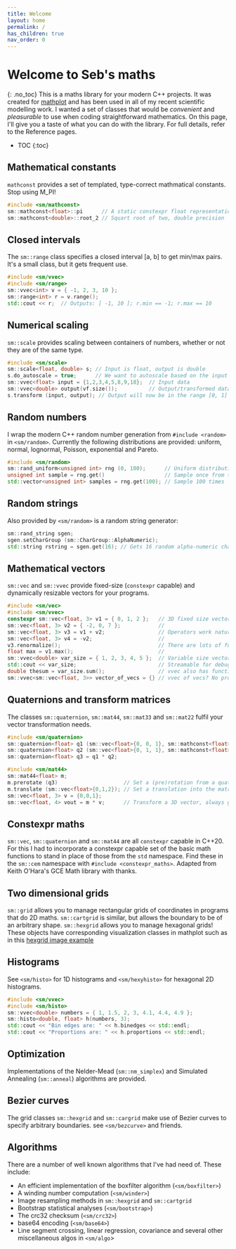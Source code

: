 ```yaml
---
title: Welcome
layout: home
permalink: /
has_children: true
nav_order: 0
---
```

# Welcome to Seb's maths
{: .no_toc}
This is a maths library for your modern C++ projects. It was created for [mathplot](https://github.com/sebsjames/mathplot) and has been used in all of my recent scientific modelling work. I wanted a set of classes that would be *convenient* and *pleasurable* to use when coding straightforward mathematics. On this page, I'll give you a taste of what you can do with the library. For full details, refer to the Reference pages.

- TOC
{:toc}

## Mathematical constants
`mathconst` provides a set of templated, type-correct mathmatical constants. Stop using M_PI!
```c++
#include <sm/mathconst>
sm::mathconst<float>::pi      // A static constexpr float representation of pi
sm::mathconst<double>::root_2 // Squart root of two, double precision
```

## Closed intervals
The `sm::range` class specifies a closed interval [a, b] to get min/max pairs. It's a small class, but it gets frequent use.
```c++
#include <sm/vvec>
#include <sm/range>
sm::vvec<int> v = { -1, 2, 3, 10 };
sm::range<int> r = v.range();
std::cout << r;  // Outputs: [ -1, 10 ]; r.min == -1; r.max == 10
```

## Numerical scaling
`sm::scale` provides scaling between containers of numbers, whether or not they are of the same type.
```c++
#include <sm/scale>
sm::scale<float, double> s; // Input is float, output is double
s.do_autoscale = true;      // We want to autoscale based on the input
sm::vvec<float> input = {1,2,3,4,5,8,9,18};  // Input data
sm::vvec<double> output(vf.size());          // Output/transformed data
s.transform (input, output); // Output will now be in the range [0, 1]
```

## Random numbers
I wrap the modern C++ random number generation from `#include <random>` in `<sm/random>`. Currently the following distributions are provided: uniform, normal, lognormal, Poisson, exponential and Pareto.
```c++
#include <sm/random>
sm::rand_uniform<unsigned int> rng (0, 100);      // Uniform distribution in [0, 100]
unsigned int sample = rng.get()                   // Sample once from the RNG
std::vector<unsigned int> samples = rng.get(100); // Sample 100 times
```
## Random strings
Also provided by `<sm/random>` is a random string generator:
```c++
sm::rand_string sgen;
sgen.setCharGroup (sm::CharGroup::AlphaNumeric);
std::string rstring = sgen.get(16); // Gets 16 random alpha-numeric characters
```

## Mathematical vectors

`sm::vec` and `sm::vvec` provide fixed-size (`constexpr` capable) and dynamically resizable vectors for your programs.
```c++
#include <sm/vec>
#include <sm/vvec>
constexpr sm::vec<float, 3> v1 = { 0, 1, 2 };   // 3D fixed size vectors
sm::vec<float, 3> v2 = { -2, 0, 7 };            //
sm::vec<float, 3> v3 = v1 + v2;                 // Operators work naturally
sm::vec<float, 3> v4 = -v2;                     //
v3.renormalize();                               // There are lots of functions
float max = v1.max();                           //
sm::vvec<double> var_size = { 1, 2, 3, 4, 5 };  // Variable size vectors
std::cout << var_size;                          // Streamable for debug
double thesum = var_size.sum();                 // vvec also has functions
sm::vvec<sm::vec<float, 3>> vector_of_vecs = {} // vvec of vecs? No problem.
```

## Quaternions and transform matrices

The classes `sm::quaternion`, `sm::mat44`, `sm::mat33` and `sm::mat22` fulfil your vector transformation needs.
```c++
#include <sm/quaternion>
sm::quaternion<float> q1 (sm::vec<float>{0, 0, 1}, sm::mathconst<float>::pi_over_2);
sm::quaternion<float> q2 (sm::vec<float>{0, 1, 1}, sm::mathconst<float>::pi_over_4);
sm::quaternion<float> q3 = q1 * q2;

#include <sm/mat44>
sm::mat44<float> m;
m.prerotate (q3)                     // Set a (pre)rotation from a quaternion
m.translate (sm::vec<float>{0,1,2}); // Set a translation into the matrix
sm::vec<float, 3> v = {0,0,1};
sm::vec<float, 4> vout = m * v;      // Transform a 3D vector, always get a 4D return
```

## Constexpr maths

`sm::vec`, `sm::quaternion` and `sm::mat44` are all `constexpr` capable in C++20. For this I had to incorporate a constexpr capable set of the basic math functions to stand in place of those from the `std` namespace. Find these in the `sm::cem` namespace with `#include <constexpr_maths>`. Adapted from Keith O'Hara's GCE Math library with thanks.

## Two dimensional grids

`sm::grid` allows you to manage rectangular grids of coordinates in programs that do 2D maths. `sm::cartgrid` is similar, but allows the boundary to be of an arbitrary shape. `sm::hexgrid` allows you to manage hexagonal grids! These objects have corresponding visualization classes in mathplot such as in this [hexgrid image example](https://github.com/sebsjames/mathplot/tree/main/examples#hexgrid_image)

## Histograms
See `<sm/histo>` for 1D histograms and `<sm/hexyhisto>` for hexagonal 2D histograms.
```c++
#include <sm/vvec>
#include <sm/histo>
sm::vvec<double> numbers = { 1, 1.5, 2, 3, 4.1, 4.4, 4.9 };
sm::histo<double, float> h(numbers, 3);
std::cout << "Bin edges are: " << h.binedges << std::endl;
std::cout << "Proportions are: " << h.proportions << std::endl;
```

## Optimization
Implementations of the Nelder-Mead (`sm::nm_simplex`) and Simulated Annealing (`sm::anneal`) algorithms are provided.

## Bezier curves

The grid classes `sm::hexgrid` and `sm::cargrid` make use of Bezier curves to specify arbitrary boundaries. see `<sm/bezcurve>` and friends.

## Algorithms

There are a number of well known algorithms that I've had need of. These include:

* An efficient implementation of the boxfilter algorithm (`<sm/boxfilter>`)
* A winding number computation (`<sm/winder>`)
* Image resampling methods in `sm::hexgrid` and `sm::cartgrid`
* Bootstrap statistical analyses (`<sm/bootstrap>`)
* The crc32 checksum (`<sm/crc32>`)
* base64 encoding (`<sm/base64>`)
* Line segment crossing, linear regression, covariance and several other miscellaneous algos in `<sm/algo`>
